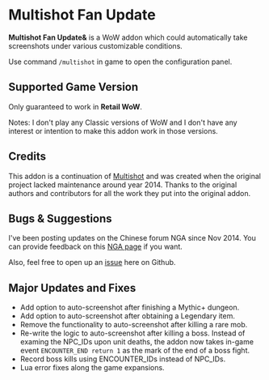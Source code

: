 # Multishot Fan Update
**Multishot Fan Update&** is a WoW addon which could automatically take screenshots under various customizable conditions. 

Use command `/multishot` in game to open the configuration panel.

## Supported Game Version
Only guaranteed to work in **Retail WoW**.

Notes: I don't play any Classic versions of WoW and I don't have any interest or intention to make this addon work in those versions.

## Credits
This addon is a continuation of [Multishot](https://www.curseforge.com/wow/addons/multishot) and was created when the original project lacked maintenance around year 2014. Thanks to the original authors and contributors for all the work they put into the original addon.

## Bugs & Suggestions
I've been posting updates on the Chinese forum NGA since Nov 2014. You can provide feedback on this [NGA page](https://bbs.nga.cn/read.php?tid=7534350) if you want.

Also, feel free to open up an [issue](https://github.com/Nukme/Multishot/issues) here on Github.

## Major Updates and Fixes
- Add option to auto-screenshot after finishing a Mythic+ dungeon.
- Add option to auto-screenshot after obtaining a Legendary item.
- Remove the functionality to auto-screenshot after killing a rare mob.
- Re-write the logic to auto-screenshot after killing a boss. Instead of examing the NPC_IDs upon unit deaths, the addon now takes in-game event `ENCOUNTER_END return 1` as the mark of the end of a boss fight.
- Record boss kills using ENCOUNTER_IDs instead of NPC_IDs.
- Lua error fixes along the game expansions.
